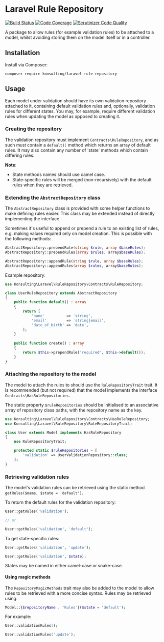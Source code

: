 # Laravel Rule Repository
[![Build Status](https://scrutinizer-ci.com/g/konsulting/laravel-rule-repository/badges/build.png?b=master)](https://scrutinizer-ci.com/g/konsulting/laravel-rule-repository/build-status/master)
[![Code Coverage](https://scrutinizer-ci.com/g/konsulting/laravel-rule-repository/badges/coverage.png?b=master)](https://scrutinizer-ci.com/g/konsulting/laravel-rule-repository/?branch=master)
[![Scrutinizer Code Quality](https://scrutinizer-ci.com/g/konsulting/laravel-rule-repository/badges/quality-score.png?b=master)](https://scrutinizer-ci.com/g/konsulting/laravel-rule-repository/?branch=master)

A package to allow rules (for example validation rules) to be attached to a model, whilst avoiding storing them on the model itself or in a controller.

## Installation
Install via Composer:
```
composer require konsulting/laravel-rule-repository
```

## Usage
Each model under validation should have its own validation repository attached to it, containing default validation rules and, optionally, validation rules for different states.
You may, for example, require different validation rules when updating the model as opposed to creating it.

### Creating the repository
The validation repository must implement `Contracts\RuleRepository`, and as such must contain a `default()` method which returns an array of default rules.
It may also contain any number of 'state' methods which contain differing rules.

**Note:**
 - State methods names should use camel case.
 - State-specific rules will be merged (non-recursively) with the default rules when they are retrieved.

### Extending the `AbstractRepository` class
The `AbstractRepository` class is provided with some helper functions to make defining rules easier. This class may be extended instead of directly implementing the interface.

Sometimes it's useful to append or prepend a rule to an existing list of rules, e.g. making values required only on model creation. This is possible with the following methods:

```php
AbstractRepository::prependRule(string $rule, array $baseRules);
AbstractRepository::prependRules(array $rules, array$baseRules);

AbstractRepository::appendRule(string $rule, array $baseRules);
AbstractRepository::appendRules(array $rules, array$baseRules);
```

Example repository:

```php
use Konsulting\Laravel\RuleRepository\Contracts\RuleRepository;

class UserRuleRepository extends AbstractRepository
{
    public function default() : array
    {
        return [
            'name'          => 'string',
            'email'         => 'string|email',
            'date_of_birth' => 'date',
        ];
    }
    
    public function create() : array
    {
        return $this->prependRule('required', $this->default());
    }
}
```

### Attaching the repository to the model
The model to attach the rules to should use the `RuleRepositoryTrait` trait. 
It is recommended (but not required) that the model implements the interface `Contracts\HasRuleRepositories`.

The static property `$ruleRepositories` should be initialised to an associative array of repository class paths, with the repository name as the key.
```php
use Konsulting\Laravel\RuleRepository\Contracts\HasRuleRepository;
use Konsulting\Laravel\RuleRepository\RuleRepositoryTrait;

class User extends Model implements HasRuleRepository
{
    use RuleRepositoryTrait;

    protected static $ruleRepositories = [
        'validation' => UserValidationRepository::class;
    ];
}
```

### Retrieving validation rules
The model's validation rules can be retrieved using the static method `getRules($name, $state = 'default')`.

To return the default rules for the validation repository:
```php
User::getRules('validation');

// or

User::getRules('validation', 'default');
```

To get state-specific rules:
```php
User::getRules('validation', 'update');

User::getRules('validation', $state);
```
States may be named in either camel-case or snake-case.

#### Using magic methods
The `RepositoryMagicMethods` trait may also be added to the model to allow rules to be retrieved with a more concise syntax.
Rules may be retrieved using:

```php
Model::{$repositoryName . 'Rules'}($state = 'default');
```

For example:

```php
User::validationRules();

User::validationRules('update');
```
